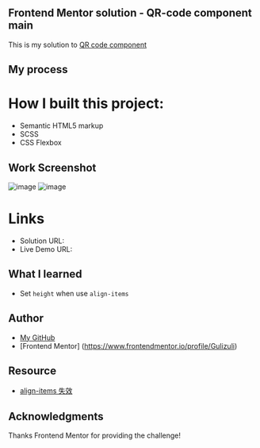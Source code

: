 ## Frontend Mentor solution - QR-code component main
This is my solution to [QR code component](https://www.frontendmentor.io/learning-paths/getting-started-on-frontend-mentor-XJhRWRREZd/steps/66862f95983369c533601705/challenge/start)

## My process
# How I built this project:
- Semantic HTML5 markup
- SCSS
- CSS Flexbox

## Work Screenshot
![image](https://github.com/Gulizuli/frontend-mentor-practice/assets/106880240/6a34d245-4511-4766-8585-31946cc94c0a)
![image](https://github.com/Gulizuli/frontend-mentor-practice/assets/106880240/23a67218-72d3-4d52-a834-958b63d64460)

# Links
- Solution URL:
- Live Demo URL:

## What I learned
- Set `height` when use `align-items`

## Author
- [My GitHub](https://github.com/Gulizuli)
- [Frontend Mentor] (https://www.frontendmentor.io/profile/Gulizuli)

## Resource
- [align-items 失效](https://blog.csdn.net/weixin_42878211/article/details/108296972)

## Acknowledgments
Thanks Frontend Mentor for providing the challenge!
